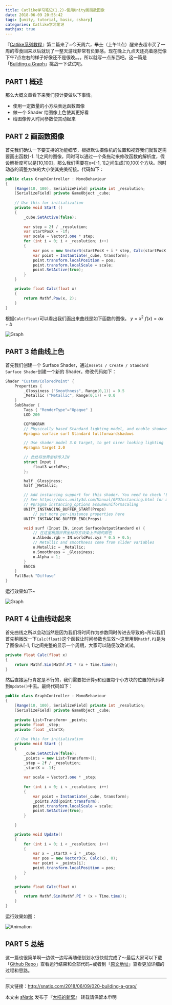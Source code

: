 ```yaml
---
title: Catlike学习笔记(1.2)-使用Unity画函数图像
date: 2018-06-09 20:55:42
tags: [unity, tutorial, basic, csharp]
categories: Catlike学习笔记
mathjax: true
---
```


『[Catlike系列教程](https://catlikecoding.com/unity/tutorials/)』第二篇来了~今天周六，~~早上~~（上午11点）醒来去超市买了一周的零食回来以后就玩了一整天游戏非常有负罪感。现在晚上九点天还亮着感觉像下午7点左右的样子好像还不是很晚。。。所以就写一点东西吧。这一篇是「[Building a Graph](https://catlikecoding.com/unity/tutorials/basics/building-a-graph/)」挑战一下试试吧。

<!--more-->

## PART 1 概述

那么大概文章看下来我们预计要做以下事情。

* 使用一定数量的小方块表达函数图像
* 做一个 Shader 给图像上色使其更好看
* 给图像传入时间参数使其动起来

## PART 2 画函数图像

首先我们确认一下要支持的功能细节，根据默认摄像机的位置和视野我们就暂定需要画出函数[-1. 1]之间的图像，同时可以通过一个条拖动来修改函数的解析度，假设解析度可以是[10,100]，那么我们需要在x=[-1, 1]之间生成[10,100]个方块。同时动态的调整方块的大小使其完美衔接。代码如下：

```csharp
public class GraphController : MonoBehaviour
{
	[Range(10, 100), SerializeField] private int _resolution;
	[SerializeField] private GameObject _cube;
	
	// Use this for initialization
	private void Start ()
	{
		_cube.SetActive(false);
		
		var step = 2f / _resolution;
		var startPosX = -1f;
		var scale = Vector3.one * step;
		for (int i = 0; i < _resolution; i++)
		{
			var pos = new Vector3(startPosX + i * step, Calc(startPosX + i * step), 0);
			var point = Instantiate(_cube, transform);
			point.transform.localPosition = pos;
			point.transform.localScale = scale;
			point.SetActive(true);
		}
	}

	private float Calc(float x)
	{
		return Mathf.Pow(x, 2);
	}
}
```

根据`Calc(float)`可以看出我们画出来曲线是如下函数的图像。 $y=x^2$ $f(x)=ax+b$

![Graph](http://ojgpkbakj.bkt.clouddn.com/2018061001.png)

## PART 3 给曲线上色

首先我们创建一个 Surface Shader，通过`Assets / Create / Standard Surface Shader`创建一个新的 Shader。修改代码如下：

```c
Shader "Custom/ColoredPoint" {
	Properties {
		_Glossiness ("Smoothness", Range(0,1)) = 0.5
		_Metallic ("Metallic", Range(0,1)) = 0.0
	}
	SubShader {
		Tags { "RenderType"="Opaque" }
		LOD 200

		CGPROGRAM
		// Physically based Standard lighting model, and enable shadows on all light types
		#pragma surface surf Standard fullforwardshadows

		// Use shader model 3.0 target, to get nicer looking lighting
		#pragma target 3.0
        
        // 此处将世界坐标传入IN
		struct Input {
			float3 worldPos;
		};

		half _Glossiness;
		half _Metallic;

		// Add instancing support for this shader. You need to check 'Enable Instancing' on materials that use the shader.
		// See https://docs.unity3d.com/Manual/GPUInstancing.html for more information about instancing.
		// #pragma instancing_options assumeuniformscaling
		UNITY_INSTANCING_BUFFER_START(Props)
			// put more per-instance properties here
		UNITY_INSTANCING_BUFFER_END(Props)

		void surf (Input IN, inout SurfaceOutputStandard o) {
		    // 在这里根据世界坐标将方块染上不同的颜色
		    o.Albedo.rgb = IN.worldPos.xyz * 0.5 + 0.5;
			// Metallic and smoothness come from slider variables
			o.Metallic = _Metallic;
			o.Smoothness = _Glossiness;
			o.Alpha = 1;
		}
		ENDCG
	}
	FallBack "Diffuse"
}

```

运行效果如下~

![Graph](http://ojgpkbakj.bkt.clouddn.com/2018061002.png)

## PART 4 让曲线动起来

首先曲线之所以会动当然是因为我们将时间作为参数同时传进去导致的~所以我们首先稍微改一下`Calc(float)`这个函数让时间参数也生效～这里用到`Mathf.PI`是为了图像从[-1, 1]之间完整的显示一个周期，大家可以随便改改试试。

```csharp
private float Calc(float x)
{
	return Mathf.Sin(Mathf.PI * (x + Time.time));
}
```

然后直接运行肯定是不行的，我们需要把计算`y`和设置每个小方块的位置的代码移到`Update()`中去。最终代码如下：

```csharp
public class GraphController : MonoBehaviour
{
	[Range(10, 100), SerializeField] private int _resolution;
	[SerializeField] private GameObject _cube;
	
	private List<Transform> _points;
	private float _step;
	private float _startX;
	
	// Use this for initialization
	private void Start ()
	{
		_cube.SetActive(false);
		_points = new List<Transform>();
		_step = 2f / _resolution;
		_startX = -1f;
		
		var scale = Vector3.one * _step;
		
		for (int i = 0; i < _resolution; i++)
		{
			var point = Instantiate(_cube, transform);
			_points.Add(point.transform);
			point.transform.localScale = scale;
			point.SetActive(true);
		}
		
	}

	private void Update()
	{
		for (int i = 0; i < _resolution; i++)
		{
			var x = _startX + i * _step;
			var pos = new Vector3(x, Calc(x), 0);
			var point = _points[i];
			point.transform.localPosition = pos;
		}
	}

	private float Calc(float x)
	{
		return Mathf.Sin(Mathf.PI * (x + Time.time));
	}
}

```

运行效果如图：

![Animation](http://ojgpkbakj.bkt.clouddn.com/2018061003.gif)

## PART 5 总结

这一篇也很简单啊一边做一边写再随便划划水很快就完成了～最后大家可以下载「[Github Repo](https://github.com/sNaticY/CatlikePractice)」查看运行结果和全部代码~或者到「[原文地址](https://catlikecoding.com/unity/tutorials/basics/building-a-graph/)」查看更加详细的过程和思路。

------

原文链接：http://snatix.com/2018/06/09/020-building-a-grap/

本文由 [sNatic](https://github.com/sNaticY) 发布于『[大喵的新窝](http://snatix.com)』 转载请保留本申明